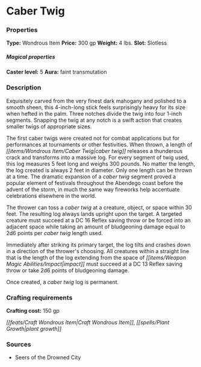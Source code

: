 ﻿---
Title: "Caber Twig"
Type: "Wondrous Item"
Price: "300 gp"
Weight: "4 lbs."
Slot: "Slotless"
Caster level: "5"
Aura: "faint transmutation"
Description: |
  "Exquisitely carved from the very finest dark mahogany and polished to a smooth sheen, this 4-inch-long stick feels surprisingly heavy for its size when hefted in the palm. Three notches divide the twig into four 1-inch segments. Snapping the twig at any notch is a swift action that creates smaller twigs of appropriate sizes.
  The first _caber twigs_ were created not for combat applications but for performances at tournaments or other festivities. When thrown, a length of _caber twig_ releases a thunderous crack and transforms into a massive log. For every segment of twig used, this log measures 5 feet long and weighs 300 pounds. No matter the length, the log created is always 2 feet in diameter. Only one length can be thrown at a time. The dramatic expansion of a _caber twig_ segment proved a popular element of festivals throughout the Abendego coast before the advent of the storm, in much the same way fireworks help accentuate celebrations elsewhere in the world.
  The thrower can toss a _caber twig_ at a creature, object, or space within 30 feet. The resulting log always lands upright upon the target. A targeted creature must succeed at a DC 16 Reflex saving throw or be forced into an adjacent space while taking an amount of bludgeoning damage equal to 2d6 points per _caber twig_ length used.
  Immediately after striking its primary target, the log tilts and crashes down in a direction of the thrower's choosing. All creatures within a straight line that is the length of the log extending from the space of impact must succeed at a DC 13 Reflex saving throw or take 2d6 points of bludgeoning damage.
  Once created, a _caber twig_ log is permanent."
Crafting cost: "150 gp"
Sources: "['Seers of the Drowned City']"
---

# Caber Twig

### Properties

**Type:** Wondrous Item **Price:** 300 gp **Weight:** 4 lbs. **Slot:** Slotless

##### Magical properties

**Caster level:** 5 **Aura:** faint transmutation

### Description

Exquisitely carved from the very finest dark mahogany and polished to a smooth sheen, this 4-inch-long stick feels surprisingly heavy for its size when hefted in the palm. Three notches divide the twig into four 1-inch segments. Snapping the twig at any notch is a swift action that creates smaller twigs of appropriate sizes.

The first caber twigs were created not for combat applications but for performances at tournaments or other festivities. When thrown, a length of _[[items/Wondrous Item/Caber Twig|caber twig]]_ releases a thunderous crack and transforms into a massive log. For every segment of twig used, this log measures 5 feet long and weighs 300 pounds. No matter the length, the log created is always 2 feet in diameter. Only one length can be thrown at a time. The dramatic expansion of a _caber twig_ segment proved a popular element of festivals throughout the Abendego coast before the advent of the storm, in much the same way fireworks help accentuate celebrations elsewhere in the world.

The thrower can toss a _caber twig_ at a creature, object, or space within 30 feet. The resulting log always lands upright upon the target. A targeted creature must succeed at a DC 16 Reflex saving throw or be forced into an adjacent space while taking an amount of bludgeoning damage equal to 2d6 points per _caber twig_ length used.

Immediately after striking its primary target, the log tilts and crashes down in a direction of the thrower's choosing. All creatures within a straight line that is the length of the log extending from the space of _[[items/Weapon Magic Abilities/Impact|impact]]_ must succeed at a DC 13 Reflex saving throw or take 2d6 points of bludgeoning damage.

Once created, a _caber twig_ log is permanent.

### Crafting requirements

**Crafting cost:** 150 gp

_[[feats/Craft Wondrous Item|Craft Wondrous Item]]_, _[[spells/Plant Growth|plant growth]]_

### Sources

* Seers of the Drowned City